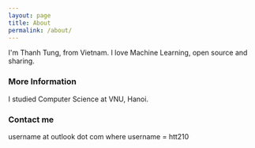 ```yaml
---
layout: page
title: About
permalink: /about/
---
```


I'm Thanh Tung, from Vietnam. I love Machine Learning, open source and sharing.

### More Information

I studied Computer Science at VNU, Hanoi. 

### Contact me

username at outlook dot com where username = htt210